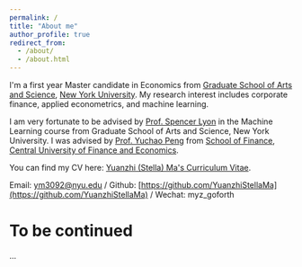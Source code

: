 ```yaml
---
permalink: /
title: "About me"
author_profile: true
redirect_from: 
  - /about/
  - /about.html
---
```


I'm a first year Master candidate in Economics from [Graduate School of Arts and Science](https://gsas.nyu.edu/), [New York University](https://www.nyu.edu/). My research interest includes corporate finance, applied econometrics, and machine learning.

I am very fortunate to be advised by [Prof. Spencer Lyon](https://sglyon.github.io/) in the Machine Learning course from Graduate School of Arts and Science, New York University. I was advised by [Prof. Yuchao Peng](https://sf.cufe.edu.cn/info/1112/13539.htm) from [School of Finance](https://sf.cufe.edu.cn/), [Central University of Finance and Economics](https://www.cufe.edu.cn/index.htm).

You can find my CV here: [Yuanzhi (Stella) Ma's Curriculum Vitae](../assets/Curriculum_Vitae.pdf).

Email: [ym3092@nyu.edu](mailto:ym3092@nyu.edu) / Github: [https://github.com/YuanzhiStellaMa](https://github.com/YuanzhiStellaMa) / Wechat: myz_goforth


To be continued
======
...


